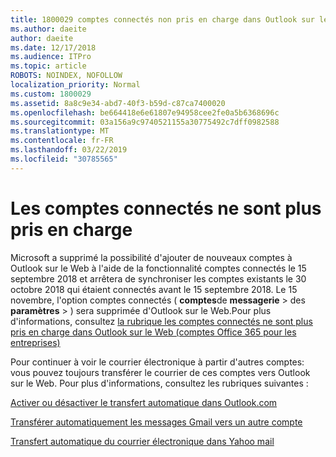 ```yaml
---
title: 1800029 comptes connectés non pris en charge dans Outlook sur le Web
ms.author: daeite
author: daeite
ms.date: 12/17/2018
ms.audience: ITPro
ms.topic: article
ROBOTS: NOINDEX, NOFOLLOW
localization_priority: Normal
ms.custom: 1800029
ms.assetid: 8a8c9e34-abd7-40f3-b59d-c87ca7400020
ms.openlocfilehash: be664418e6e61807e94958cee2fe0a5b6368696c
ms.sourcegitcommit: 03a156a9c9740521155a30775492c7dff0982588
ms.translationtype: MT
ms.contentlocale: fr-FR
ms.lasthandoff: 03/22/2019
ms.locfileid: "30785565"
---
```

# <a name="connected-accounts-are-no-longer-supported"></a>Les comptes connectés ne sont plus pris en charge

Microsoft a supprimé la possibilité d'ajouter de nouveaux comptes à Outlook sur le Web à l'aide de la fonctionnalité comptes connectés le 15 septembre 2018 et arrêtera de synchroniser les comptes existants le 30 octobre 2018 qui étaient connectés avant le 15 septembre 2018. Le 15 novembre, l'option comptes connectés ( **comptes**de **messagerie** \> des **paramètres** \> ) sera supprimée d'Outlook sur le Web.Pour plus d'informations, consultez [la rubrique les comptes connectés ne sont plus pris en charge dans Outlook sur le Web (comptes Office 365 pour les entreprises)](https://support.office.com/article/Connected-accounts-is-no-longer-supported-in-Outlook-on-the-web-Office-365-for-business-accounts-5cc526bf-e928-4a99-8b9f-5e089df7d887)
  
Pour continuer à voir le courrier électronique à partir d'autres comptes: vous pouvez toujours transférer le courrier de ces comptes vers Outlook sur le Web. Pour plus d'informations, consultez les rubriques suivantes :
  
[Activer ou désactiver le transfert automatique dans Outlook.com](https://go.microsoft.com/fwlink/?linkid=2038346)
  
[Transférer automatiquement les messages Gmail vers un autre compte](https://support.google.com/mail/answer/10957?hl=en)
  
[Transfert automatique du courrier électronique dans Yahoo mail](https://help.yahoo.com/kb/SLN22028.mdl?guccounter=1)
  

